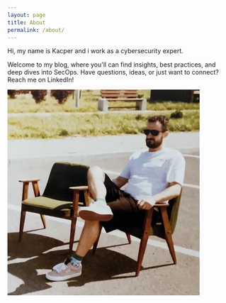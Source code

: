 ```yaml
---
layout: page
title: About
permalink: /about/
---
```


Hi, my name is Kacper and i work as a cybersecurity expert.

Welcome to my blog, where you'll can find insights, best practices, and deep dives into SecOps. Have questions, ideas, or just want to connect? Reach me on LinkedIn!

![](/assets/images/head.png)
